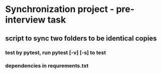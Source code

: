 # Synchronization project - pre-interview task

## script to sync two folders to be identical copies

### test by pytest, run pytest [-v] [-s] to test

### dependencies in requrements.txt
